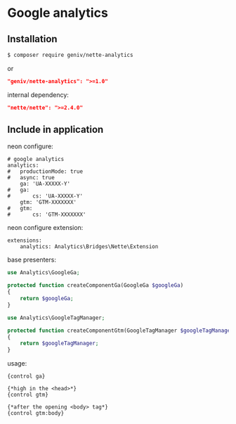 Google analytics
================

Installation
------------
```sh
$ composer require geniv/nette-analytics
```
or
```json
"geniv/nette-analytics": ">=1.0"
```

internal dependency:
```json
"nette/nette": ">=2.4.0"
```

Include in application
----------------------
neon configure:
```neon
# google analytics
analytics:
#   productionMode: true
#   async: true
    ga: 'UA-XXXXX-Y'
#   ga:
#       cs: 'UA-XXXXX-Y'
    gtm: 'GTM-XXXXXXX'
#   gtm:
#       cs: 'GTM-XXXXXXX'
```

neon configure extension:
```neon
extensions:
    analytics: Analytics\Bridges\Nette\Extension
```

base presenters:
```php
use Analytics\GoogleGa;

protected function createComponentGa(GoogleGa $googleGa)
{
    return $googleGa;
}

use Analytics\GoogleTagManager;

protected function createComponentGtm(GoogleTagManager $googleTagManager)
{
    return $googleTagManager;
}
```

usage:
```latte
{control ga}

{*high in the <head>*}
{control gtm}

{*after the opening <body> tag*}
{control gtm:body}
```
